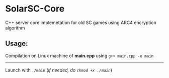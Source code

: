 # SolarSC-Core
C++ server core implemetation for old SC games using ARC4 encryption algorithm

## Usage:

Compilation on Linux machine of **main.cpp** using ```g++ main.cpp -o main```

------

Launch with ```./main``` (*if needed, do ```chmod +x ./main```*)
